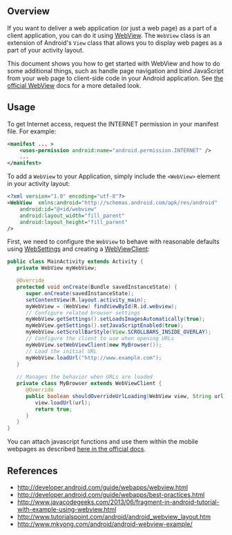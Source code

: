 ## Overview

If you want to deliver a web application (or just a web page) as a part of a client application, you can do it using [WebView](http://developer.android.com/reference/android/webkit/WebView.html). The `WebView` class is an extension of Android's `View` class that allows you to display web pages as a part of your activity layout.

This document shows you how to get started with WebView and how to do some additional things, such as handle page navigation and bind JavaScript from your web page to client-side code in your Android application. See [the official WebView](http://developer.android.com/guide/webapps/webview.html) docs for a more detailed look.

## Usage

To get Internet access, request the INTERNET permission in your manifest file. For example:

```xml
<manifest ... >
    <uses-permission android:name="android.permission.INTERNET" />
    ...
</manifest>
```

To add a `WebView` to your Application, simply include the `<WebView>` element in your activity layout:

```xml
<?xml version="1.0" encoding="utf-8"?>
<WebView  xmlns:android="http://schemas.android.com/apk/res/android"
    android:id="@+id/webview"
    android:layout_width="fill_parent"
    android:layout_height="fill_parent"
/>
```

First, we need to configure the `WebView` to behave with reasonable defaults using [WebSettings](http://developer.android.com/reference/android/webkit/WebSettings.html) and creating a [WebViewClient](http://developer.android.com/reference/android/webkit/WebViewClient.html):

```java
public class MainActivity extends Activity {
   private WebView myWebView;

   @Override		
   protected void onCreate(Bundle savedInstanceState) {
      super.onCreate(savedInstanceState);
      setContentView(R.layout.activity_main);
      myWebView = (WebView) findViewById(R.id.webview);
      // Configure related browser settings
      myWebView.getSettings().setLoadsImagesAutomatically(true);
      myWebView.getSettings().setJavaScriptEnabled(true);
      myWebView.setScrollBarStyle(View.SCROLLBARS_INSIDE_OVERLAY);
      // Configure the client to use when opening URLs
      myWebView.setWebViewClient(new MyBrowser());
      // Load the initial URL
      myWebView.loadUrl("http://www.example.com");
   }
   
   // Manages the behavior when URLs are loaded
   private class MyBrowser extends WebViewClient {
      @Override
      public boolean shouldOverrideUrlLoading(WebView view, String url) {
         view.loadUrl(url);
         return true;
      }
   }
}
```

You can attach javascript functions and use them within the mobile webpages as described [here in the official docs](http://developer.android.com/guide/webapps/webview.html#UsingJavaScript).

## References

* <http://developer.android.com/guide/webapps/webview.html>
* <http://developer.android.com/guide/webapps/best-practices.html>
* <http://www.javacodegeeks.com/2013/06/fragment-in-android-tutorial-with-example-using-webview.html>
* <http://www.tutorialspoint.com/android/android_webview_layout.htm>
* <http://www.mkyong.com/android/android-webview-example/>
